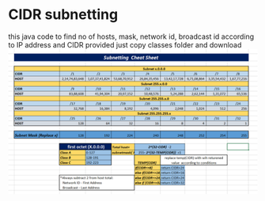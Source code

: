 # CIDR subnetting
 this java code to find no of hosts, mask, network id, broadcast id according to IP address and CIDR provided
just copy classes folder and download 
![subbnetting cheat sheet](https://github.com/enigmaOfficial/CIDR-subnetting/blob/master/subnetting%20cheat%20sheet.PNG)
